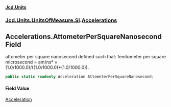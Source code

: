 #### [Jcd.Units](index.md 'index')
### [Jcd.Units.UnitsOfMeasure.SI](Jcd.Units.UnitsOfMeasure.SI.md 'Jcd.Units.UnitsOfMeasure.SI').[Accelerations](Accelerations.md 'Jcd.Units.UnitsOfMeasure.SI.Accelerations')

## Accelerations.AttometerPerSquareNanosecond Field

attometer per square nanosecond defined such that: femtometer per square microsecond = am/ns² ×  
(1.0/1000.0)/((1.0/1000.0)*(1.0/1000.0)).

```csharp
public static readonly Acceleration AttometerPerSquareNanosecond;
```

#### Field Value
[Acceleration](Acceleration.md 'Jcd.Units.UnitTypes.Acceleration')